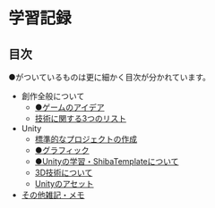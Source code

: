 # 学習記録

## 目次

●がついているものは更に細かく目次が分かれています。

- 創作全般について
    - [●ゲームのアイデア](./game_idea/index.md)
    - [技術に関する3つのリスト](tech_list.md)
- Unity
    - [標準的なプロジェクトの作成](./unity_default_project.md)
    - [●グラフィック](./unity_graphic/index.md)
    - [●Unityの学習・ShibaTemplateについて](template/index.md)
    - [3D技術について](3d/index.md)
    - [Unityのアセット](assets/index.md)
- [その他雑記・メモ](./others.md)

